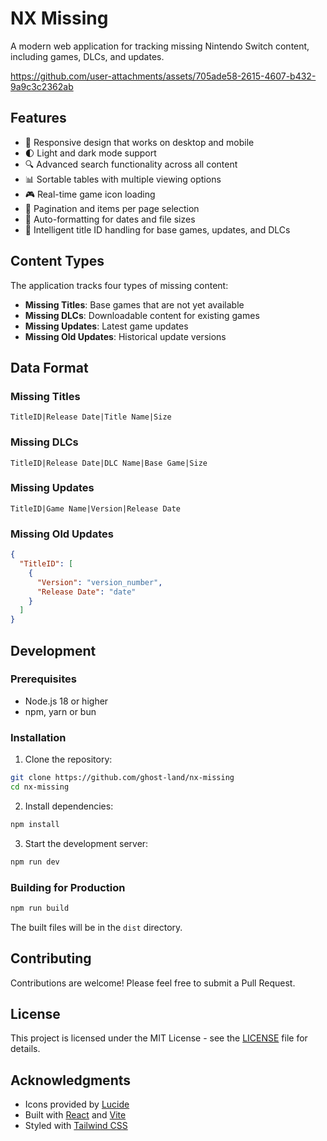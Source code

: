 # NX Missing

A modern web application for tracking missing Nintendo Switch content, including games, DLCs, and updates.

https://github.com/user-attachments/assets/705ade58-2615-4607-b432-9a9c3c2362ab

## Features

- 📱 Responsive design that works on desktop and mobile
- 🌓 Light and dark mode support
- 🔍 Advanced search functionality across all content
- 📊 Sortable tables with multiple viewing options
- 🎮 Real-time game icon loading
- 📱 Pagination and items per page selection
- 🔄 Auto-formatting for dates and file sizes
- 🎯 Intelligent title ID handling for base games, updates, and DLCs

## Content Types

The application tracks four types of missing content:

- **Missing Titles**: Base games that are not yet available
- **Missing DLCs**: Downloadable content for existing games
- **Missing Updates**: Latest game updates
- **Missing Old Updates**: Historical update versions

## Data Format

### Missing Titles
```
TitleID|Release Date|Title Name|Size
```

### Missing DLCs
```
TitleID|Release Date|DLC Name|Base Game|Size
```

### Missing Updates
```
TitleID|Game Name|Version|Release Date
```

### Missing Old Updates
```json
{
  "TitleID": [
    {
      "Version": "version_number",
      "Release Date": "date"
    }
  ]
}
```

## Development

### Prerequisites

- Node.js 18 or higher
- npm, yarn or bun

### Installation

1. Clone the repository:
```bash
git clone https://github.com/ghost-land/nx-missing
cd nx-missing
```

2. Install dependencies:
```bash
npm install
```

3. Start the development server:
```bash
npm run dev
```

### Building for Production

```bash
npm run build
```

The built files will be in the `dist` directory.

## Contributing

Contributions are welcome! Please feel free to submit a Pull Request.

## License

This project is licensed under the MIT License - see the [LICENSE](LICENSE) file for details.

## Acknowledgments

- Icons provided by [Lucide](https://lucide.dev/)
- Built with [React](https://reactjs.org/) and [Vite](https://vitejs.dev/)
- Styled with [Tailwind CSS](https://tailwindcss.com/)
